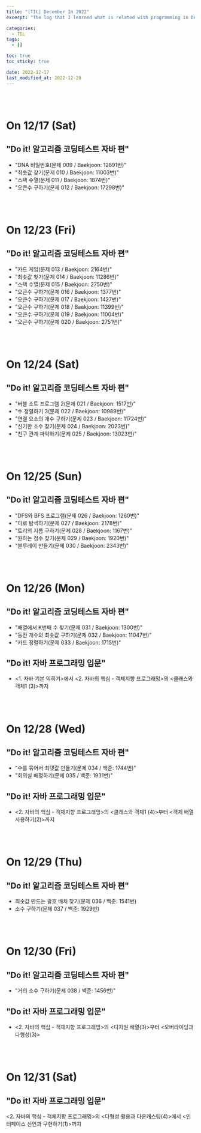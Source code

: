 ```yaml
---
title: "[TIL] December In 2022"
excerpt: "The log that I learned what is related with programming in December 2022"

categories:
  - TIL
tags:
  - []

toc: true
toc_sticky: true

date: 2022-12-17
last_modified_at: 2022-12-28
---
```


<br><br>

# On 12/17 (Sat)

## "Do it! 알고리즘 코딩테스트 자바 편"

- "DNA 비밀번호(문제 009 / Baekjoon: 12891번)"
- "최솟값 찾기(문제 010 / Baekjoon: 11003번)"
- "스택 수열(문제 011 / Baekjoon: 1874번)"
- "오큰수 구하기(문제 012 / Baekjoon: 17298번)"

<br><br>

# On 12/23 (Fri)

## "Do it! 알고리즘 코딩테스트 자바 편"

- "카드 게임(문제 013 / Baekjoon: 2164번)"
- "최솟값 찾기(문제 014 / Baekjoon: 11286번)"
- "스택 수열(문제 015 / Baekjoon: 2750번)"
- "오큰수 구하기(문제 016 / Baekjoon: 1377번)"
- "오큰수 구하기(문제 017 / Baekjoon: 1427번)"
- "오큰수 구하기(문제 018 / Baekjoon: 11399번)"
- "오큰수 구하기(문제 019 / Baekjoon: 11004번)"
- "오큰수 구하기(문제 020 / Baekjoon: 2751번)"

<br><br>

# On 12/24 (Sat)

## "Do it! 알고리즘 코딩테스트 자바 편"

- "버블 소트 프로그램 2(문제 021 / Baekjoon: 1517번)"
- "수 정렬하기 3(문제 022 / Baekjoon: 10989번)"
- "연결 요소의 개수 구하기(문제 023 / Baekjoon: 11724번)"
- "신기한 소수 찾기(문제 024 / Baekjoon: 2023번)"
- "친구 관계 파악하기(문제 025 / Baekjoon: 13023번)"

<br><br>

# On 12/25 (Sun)

## "Do it! 알고리즘 코딩테스트 자바 편"

- "DFS와 BFS 프로그램(문제 026 / Baekjoon: 1260번)"
- "미로 탐색하기(문제 027 / Baekjoon: 2178번)"
- "트리의 지름 구하기(문제 028 / Baekjoon: 1167번)"
- "원하는 정수 찾기(문제 029 / Baekjoon: 1920번)"
- "블루레이 만들기(문제 030 / Baekjoon: 2343번)"

<br><br>

# On 12/26 (Mon)

## "Do it! 알고리즘 코딩테스트 자바 편"

- "배열에서 K번째 수 찾기(문제 031 / Baekjoon: 1300번)"
- "동전 개수의 최솟값 구하기(문제 032 / Baekjoon: 11047번)"
- "카드 정렬하기(문제 033 / Baekjoon: 1715번)"

## "Do it! 자바 프로그래밍 입문"

- <1. 자바 기본 익히기>에서 <2. 자바의 핵심 - 객체지향 프로그래밍>의 <클래스와 객체1 (3)>까지

<br><br>

# On 12/28 (Wed)

## "Do it! 알고리즘 코딩테스트 자바 편"

- "수를 묶어서 최댓값 만들기(문제 034 / 백준: 1744번)"
- "회의실 배정하기(문제 035 / 백준: 1931번)"

## "Do it! 자바 프로그래밍 입문"

- <2. 자바의 핵심 - 객체지향 프로그래밍>의 <클래스와 객체1 (4)>부터 <객체 배열 사용하기(2)>까지

<br><br>

# On 12/29 (Thu)

## "Do it! 알고리즘 코딩테스트 자바 편"

- 최솟값 만드는 괄호 배치 찾기(문제 036 / 백준: 1541번)
- 소수 구하기(문제 037 / 백준: 1929번)

<br><br>

# On 12/30 (Fri)

## "Do it! 알고리즘 코딩테스트 자바 편"

- "거의 소수 구하기(문제 038 / 백준: 1456번)"

## "Do it! 자바 프로그래밍 입문"

- <2. 자바의 핵심 - 객체지향 프로그래밍>의 <다차원 배열(3)>부터 <오버라이딩과 다형성(3)>

<br><br>

# On 12/31 (Sat)

## "Do it! 자바 프로그래밍 입문"

<2. 자바의 핵심 - 객체지향 프로그래밍>의 <다형성 활용과 다운캐스팅(4)>에서 <인터페이스 선언과 구현하기(1)>까지
